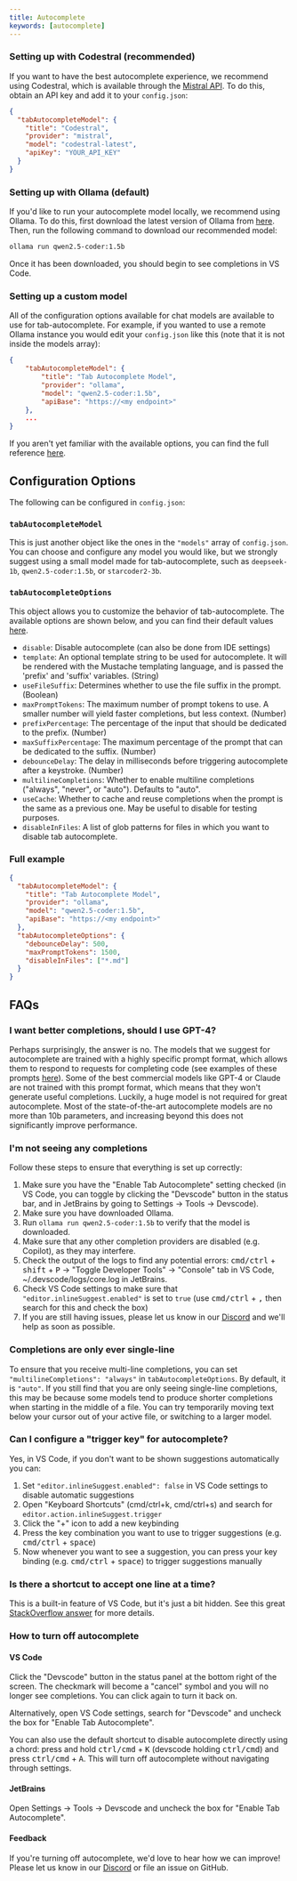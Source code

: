 ```yaml
---
title: Autocomplete
keywords: [autocomplete]
---
```


### Setting up with Codestral (recommended)

If you want to have the best autocomplete experience, we recommend using Codestral, which is available through the [Mistral API](https://console.mistral.ai/). To do this, obtain an API key and add it to your `config.json`:

```json
{
  "tabAutocompleteModel": {
    "title": "Codestral",
    "provider": "mistral",
    "model": "codestral-latest",
    "apiKey": "YOUR_API_KEY"
  }
}
```

### Setting up with Ollama (default)

If you'd like to run your autocomplete model locally, we recommend using Ollama. To do this, first download the latest version of Ollama from [here](https://ollama.ai). Then, run the following command to download our recommended model:

```bash
ollama run qwen2.5-coder:1.5b
```

Once it has been downloaded, you should begin to see completions in VS Code.

### Setting up a custom model

All of the configuration options available for chat models are available to use for tab-autocomplete. For example, if you wanted to use a remote Ollama instance you would edit your `config.json` like this (note that it is not inside the models array):

```json title="config.json"
{
    "tabAutocompleteModel": {
        "title": "Tab Autocomplete Model",
        "provider": "ollama",
        "model": "qwen2.5-coder:1.5b",
        "apiBase": "https://<my endpoint>"
    },
    ...
}
```

If you aren't yet familiar with the available options, you can find the full reference [here](./configuration.md).

## Configuration Options

The following can be configured in `config.json`:

### `tabAutocompleteModel`

This is just another object like the ones in the `"models"` array of `config.json`. You can choose and configure any model you would like, but we strongly suggest using a small model made for tab-autocomplete, such as `deepseek-1b`, `qwen2.5-coder:1.5b`, or `starcoder2-3b`.

### `tabAutocompleteOptions`

This object allows you to customize the behavior of tab-autocomplete. The available options are shown below, and you can find their default values [here](https://github.com/khulnasoft/devscode/blob/fbeb2e4fe15d4b434a30a136f74b672485c852d9/core/util/parameters.ts).

- `disable`: Disable autocomplete (can also be done from IDE settings)
- `template`: An optional template string to be used for autocomplete. It will be rendered with the Mustache templating language, and is passed the 'prefix' and 'suffix' variables. (String)
- `useFileSuffix`: Determines whether to use the file suffix in the prompt. (Boolean)
- `maxPromptTokens`: The maximum number of prompt tokens to use. A smaller number will yield faster completions, but less context. (Number)
- `prefixPercentage`: The percentage of the input that should be dedicated to the prefix. (Number)
- `maxSuffixPercentage`: The maximum percentage of the prompt that can be dedicated to the suffix. (Number)
- `debounceDelay`: The delay in milliseconds before triggering autocomplete after a keystroke. (Number)
- `multilineCompletions`: Whether to enable multiline completions ("always", "never", or "auto"). Defaults to "auto".
- `useCache`: Whether to cache and reuse completions when the prompt is the same as a previous one. May be useful to disable for testing purposes.
- `disableInFiles`: A list of glob patterns for files in which you want to disable tab autocomplete.

### Full example

```json title="config.json"
{
  "tabAutocompleteModel": {
    "title": "Tab Autocomplete Model",
    "provider": "ollama",
    "model": "qwen2.5-coder:1.5b",
    "apiBase": "https://<my endpoint>"
  },
  "tabAutocompleteOptions": {
    "debounceDelay": 500,
    "maxPromptTokens": 1500,
    "disableInFiles": ["*.md"]
  }
}
```

## FAQs

### I want better completions, should I use GPT-4?

Perhaps surprisingly, the answer is no. The models that we suggest for autocomplete are trained with a highly specific prompt format, which allows them to respond to requests for completing code (see examples of these prompts [here](https://github.com/khulnasoft/devscode/blob/main/core/autocomplete/templates.ts)). Some of the best commercial models like GPT-4 or Claude are not trained with this prompt format, which means that they won't generate useful completions. Luckily, a huge model is not required for great autocomplete. Most of the state-of-the-art autocomplete models are no more than 10b parameters, and increasing beyond this does not significantly improve performance.

### I'm not seeing any completions

Follow these steps to ensure that everything is set up correctly:

1. Make sure you have the "Enable Tab Autocomplete" setting checked (in VS Code, you can toggle by clicking the "Devscode" button in the status bar, and in JetBrains by going to Settings -> Tools -> Devscode).
2. Make sure you have downloaded Ollama.
3. Run `ollama run qwen2.5-coder:1.5b` to verify that the model is downloaded.
4. Make sure that any other completion providers are disabled (e.g. Copilot), as they may interfere.
5. Check the output of the logs to find any potential errors: <kbd>cmd/ctrl</kbd> + <kbd>shift</kbd> + <kbd>P</kbd> -> "Toggle Developer Tools" -> "Console" tab in VS Code, ~/.devscode/logs/core.log in JetBrains.
6. Check VS Code settings to make sure that `"editor.inlineSuggest.enabled"` is set to `true` (use <kbd>cmd/ctrl</kbd> + <kbd>,</kbd> then search for this and check the box)
7. If you are still having issues, please let us know in our [Discord](https://discord.gg/vapESyrFmJ) and we'll help as soon as possible.

### Completions are only ever single-line

To ensure that you receive multi-line completions, you can set `"multilineCompletions": "always"` in `tabAutocompleteOptions`. By default, it is `"auto"`. If you still find that you are only seeing single-line completions, this may be because some models tend to produce shorter completions when starting in the middle of a file. You can try temporarily moving text below your cursor out of your active file, or switching to a larger model.

### Can I configure a "trigger key" for autocomplete?

Yes, in VS Code, if you don't want to be shown suggestions automatically you can:

1. Set `"editor.inlineSuggest.enabled": false` in VS Code settings to disable automatic suggestions
2. Open "Keyboard Shortcuts" (cmd/ctrl+k, cmd/ctrl+s) and search for `editor.action.inlineSuggest.trigger`
3. Click the "+" icon to add a new keybinding
4. Press the key combination you want to use to trigger suggestions (e.g. <kbd>cmd/ctrl</kbd> + <kbd>space</kbd>)
5. Now whenever you want to see a suggestion, you can press your key binding (e.g. <kbd>cmd/ctrl</kbd> + <kbd>space</kbd>) to trigger suggestions manually

### Is there a shortcut to accept one line at a time?

This is a built-in feature of VS Code, but it's just a bit hidden. See this great [StackOverflow answer](https://stackoverflow.com/questions/72228174/accept-line-by-line-from-autocompletion/78001122#78001122) for more details.

### How to turn off autocomplete

#### VS Code

Click the "Devscode" button in the status panel at the bottom right of the screen. The checkmark will become a "cancel" symbol and you will no longer see completions. You can click again to turn it back on.

Alternatively, open VS Code settings, search for "Devscode" and uncheck the box for "Enable Tab Autocomplete".

You can also use the default shortcut to disable autocomplete directly using a chord: press and hold <kbd>ctrl/cmd</kbd> + <kbd>K</kbd> (devscode holding <kbd>ctrl/cmd</kbd>) and press <kbd>ctrl/cmd</kbd> + <kbd>A</kbd>. This will turn off autocomplete without navigating through settings.

#### JetBrains

Open Settings -> Tools -> Devscode and uncheck the box for "Enable Tab Autocomplete".

#### Feedback

If you're turning off autocomplete, we'd love to hear how we can improve! Please let us know in our [Discord](https://discord.gg/vapESyrFmJ) or file an issue on GitHub.
